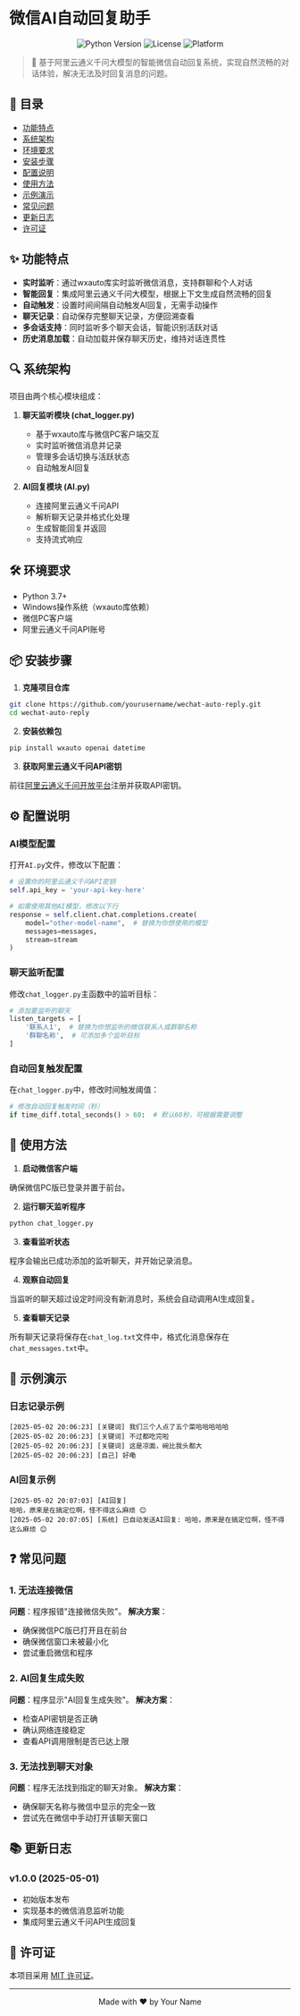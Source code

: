 # 微信AI自动回复助手

<p align="center">
  <img src="https://img.shields.io/badge/Python-3.7+-blue.svg" alt="Python Version">
  <img src="https://img.shields.io/badge/License-MIT-green.svg" alt="License">
  <img src="https://img.shields.io/badge/Platform-Windows-lightgrey.svg" alt="Platform">
</p>

> 🤖 基于阿里云通义千问大模型的智能微信自动回复系统，实现自然流畅的对话体验，解决无法及时回复消息的问题。

## 📑 目录

- [功能特点](#-功能特点)
- [系统架构](#-系统架构)
- [环境要求](#-环境要求)
- [安装步骤](#-安装步骤)
- [配置说明](#-配置说明)
- [使用方法](#-使用方法)
- [示例演示](#-示例演示)
- [常见问题](#-常见问题)
- [更新日志](#-更新日志)
- [许可证](#-许可证)

## ✨ 功能特点

- **实时监听**：通过wxauto库实时监听微信消息，支持群聊和个人对话
- **智能回复**：集成阿里云通义千问大模型，根据上下文生成自然流畅的回复
- **自动触发**：设置时间间隔自动触发AI回复，无需手动操作
- **聊天记录**：自动保存完整聊天记录，方便回溯查看
- **多会话支持**：同时监听多个聊天会话，智能识别活跃对话
- **历史消息加载**：自动加载并保存聊天历史，维持对话连贯性

## 🔍 系统架构

项目由两个核心模块组成：

1. **聊天监听模块 (chat_logger.py)**
   - 基于wxauto库与微信PC客户端交互
   - 实时监听微信消息并记录
   - 管理多会话切换与活跃状态
   - 自动触发AI回复

2. **AI回复模块 (AI.py)**
   - 连接阿里云通义千问API
   - 解析聊天记录并格式化处理
   - 生成智能回复并返回
   - 支持流式响应

## 🛠 环境要求

- Python 3.7+
- Windows操作系统（wxauto库依赖）
- 微信PC客户端
- 阿里云通义千问API账号

## 📦 安装步骤

1. **克隆项目仓库**

```bash
git clone https://github.com/yourusername/wechat-auto-reply.git
cd wechat-auto-reply
```

2. **安装依赖包**

```bash
pip install wxauto openai datetime
```

3. **获取阿里云通义千问API密钥**

前往[阿里云通义千问开放平台](https://dashscope.aliyun.com/)注册并获取API密钥。

## ⚙️ 配置说明

### AI模型配置

打开`AI.py`文件，修改以下配置：

```python
# 设置你的阿里云通义千问API密钥
self.api_key = 'your-api-key-here'

# 如需使用其他AI模型，修改以下行
response = self.client.chat.completions.create(
    model="other-model-name",  # 替换为你想使用的模型
    messages=messages,
    stream=stream
)
```

### 聊天监听配置

修改`chat_logger.py`主函数中的监听目标：

```python
# 添加要监听的聊天
listen_targets = [
    '联系人1',  # 替换为你想监听的微信联系人或群聊名称
    '群聊名称',  # 可添加多个监听目标
]
```

### 自动回复触发配置

在`chat_logger.py`中，修改时间触发阈值：

```python
# 修改自动回复触发时间（秒）
if time_diff.total_seconds() > 60:  # 默认60秒，可根据需要调整
```

## 🚀 使用方法

1. **启动微信客户端**

确保微信PC版已登录并置于前台。

2. **运行聊天监听程序**

```bash
python chat_logger.py
```

3. **查看监听状态**

程序会输出已成功添加的监听聊天，并开始记录消息。

4. **观察自动回复**

当监听的聊天超过设定时间没有新消息时，系统会自动调用AI生成回复。

5. **查看聊天记录**

所有聊天记录将保存在`chat_log.txt`文件中，格式化消息保存在`chat_messages.txt`中。

## 📝 示例演示

### 日志记录示例

```
[2025-05-02 20:06:23] [关键词] 我们三个人点了五个菜哈哈哈哈哈
[2025-05-02 20:06:23] [关键词] 不过都吃完啦
[2025-05-02 20:06:23] [关键词] 这是凉面，碗比我头都大
[2025-05-02 20:06:23] [自己] 好嘞
```

### AI回复示例

```
[2025-05-02 20:07:03] [AI回复]
哈哈，原来是在搞定位啊，怪不得这么麻烦 😊
[2025-05-02 20:07:05] [系统] 已自动发送AI回复: 哈哈，原来是在搞定位啊，怪不得这么麻烦 😊
```

## ❓ 常见问题

### 1. 无法连接微信

**问题**：程序报错"连接微信失败"。
**解决方案**：
- 确保微信PC版已打开且在前台
- 确保微信窗口未被最小化
- 尝试重启微信和程序

### 2. AI回复生成失败

**问题**：程序显示"AI回复生成失败"。
**解决方案**：
- 检查API密钥是否正确
- 确认网络连接稳定
- 查看API调用限制是否已达上限

### 3. 无法找到聊天对象

**问题**：程序无法找到指定的聊天对象。
**解决方案**：
- 确保聊天名称与微信中显示的完全一致
- 尝试先在微信中手动打开该聊天窗口

## 📚 更新日志

### v1.0.0 (2025-05-01)
- 初始版本发布
- 实现基本的微信消息监听功能
- 集成阿里云通义千问API生成回复

## 📄 许可证

本项目采用 [MIT 许可证](LICENSE)。

---

<p align="center">Made with ❤️ by Your Name</p> 
